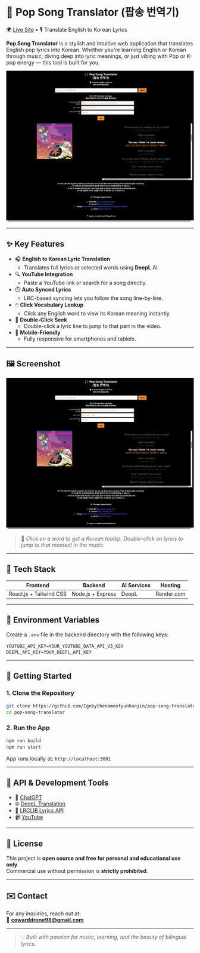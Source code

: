 
# 🎵 Pop Song Translator (팝송 번역기)

🌍 [Live Site](https://pop-song-translator.onrender.com/) • 🎙️ Translate English to Korean Lyrics

**Pop Song Translator** is a stylish and intuitive web application that translates English pop lyrics into Korean. Whether you're learning English or Korean through music, diving deep into lyric meanings, or just vibing with Pop or K-pop energy — this tool is built for you.

![screenshot](image.png)

---

## ✨ Key Features

- 🎧 **English to Korean Lyric Translation**
  - Translates full lyrics or selected words using **DeepL**  AI.
- 🔍 **YouTube Integration**
  - Paste a YouTube link or search for a song directly.
- ⏱️ **Auto Synced Lyrics**
  - LRC-based syncing lets you follow the song line-by-line.
- 🖱️ **Click Vocabulary Lookup**
  - Click any English word to view its Korean meaning instantly.
- 🎯 **Double-Click Seek**
  - Double-click a lyric line to jump to that part in the video.
- 📱 **Mobile-Friendly**
  - Fully responsive for smartphones and tablets.

---

## 🖼️ Screenshot

![screenshot](image.png)

> 🧠 *Click on a word to get a Korean tooltip. Double-click on lyrics to jump to that moment in the music.*

---

## 🚀 Tech Stack

| Frontend | Backend | AI Services | Hosting |
|----------|---------|-------------|---------|
| React.js + Tailwind CSS | Node.js + Express | DeepL | Render.com |

---

## 🔐 Environment Variables

Create a `.env` file in the backend directory with the following keys:

```env
YOUTUBE_API_KEY=YOUR_YOUTUBE_DATA_API_V3_KEY
DEEPL_API_KEY=YOUR_DEEPL_API_KEY
```

---

## 🔧 Getting Started

### 1. Clone the Repository

```bash
git clone https://github.com/Igobythenameofyunhanjin/pop-song-translator.git
cd pop-song-translator
```

### 2. Run the App

```bash
npm run build
npm run start
```

App runs locally at: `http://localhost:3001`


---

## 📡 API & Development Tools

- 🤖 [ChatGPT](https://chat.openai.com)
- 🌐 [DeepL Translation](https://www.deepl.com/en/products/api)
- 🎵 [LRCLIB Lyrics API](https://lrclib.net/)
- 📹 [YouTube](https://www.youtube.com)

---

## 📜 License

This project is **open source and free for personal and educational use only**.  
Commercial use without permission is **strictly prohibited**.

---

## ✉️ Contact

For any inquiries, reach out at:  
📧 **cowarddrone98@gmail.com**

---

> 💡 *Built with passion for music, learning, and the beauty of bilingual lyrics.*
